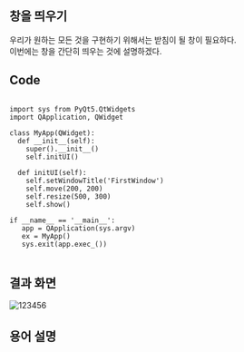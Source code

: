## 창을 띄우기

우리가 원하는 모든 것을 구현하기 위해서는 받침이 될 창이 필요하다.      
이번에는 창을 간단히 띄우는 것에 설명하겠다.

## Code
<pre>
<code>
import sys from PyQt5.QtWidgets    
import QApplication, QWidget     

class MyApp(QWidget):      
  def __init__(self):      
    super().__init__()     
    self.initUI()      
  
  def initUI(self):     
    self.setWindowTitle('FirstWindow')      
    self.move(200, 200)     
    self.resize(500, 300)     
    self.show()     
    
if __name__ == '__main__':       
   app = QApplication(sys.argv)     
   ex = MyApp()      
   sys.exit(app.exec_())     
</code>
</pre>

## 결과 화면

![123456](https://user-images.githubusercontent.com/64456822/152273205-e5c35e97-8cfa-42c0-8558-0cc2deba64e4.JPG)

## 용어 설명

